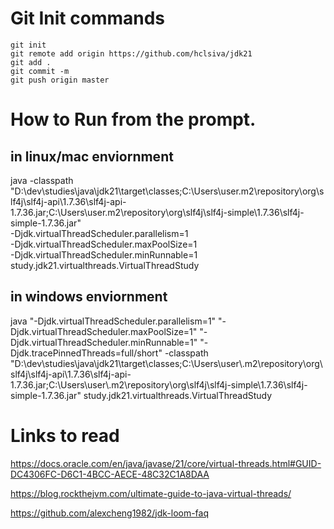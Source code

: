 # Git Init commands
    
    git init
    git remote add origin https://github.com/hclsiva/jdk21
    git add .
    git commit -m 
    git push origin master

# How to Run from the prompt.

## in linux/mac enviornment
java -classpath "D:\dev\studies\java\jdk21\target\classes;C:\Users\user\.m2\repository\org\slf4j\slf4j-api\1.7.36\slf4j-api-1.7.36.jar;C:\Users\user\.m2\repository\org\slf4j\slf4j-simple\1.7.36\slf4j-simple-1.7.36.jar" \
-Djdk.virtualThreadScheduler.parallelism=1 \
-Djdk.virtualThreadScheduler.maxPoolSize=1 \
-Djdk.virtualThreadScheduler.minRunnable=1 \
study.jdk21.virtualthreads.VirtualThreadStudy

## in windows enviornment
java  "-Djdk.virtualThreadScheduler.parallelism=1" "-Djdk.virtualThreadScheduler.maxPoolSize=1" "-Djdk.virtualThreadScheduler.minRunnable=1" "-Djdk.tracePinnedThreads=full/short" -classpath "D:\\dev\\studies\\java\\jdk21\\target\\classes;C:\\Users\\user\\.m2\\repository\\org\\slf4j\\slf4j-api\\1.7.36\\slf4j-api-1.7.36.jar;C:\\Users\\user\\.m2\\repository\\org\\slf4j\\slf4j-simple\\1.7.36\\slf4j-simple-1.7.36.jar" study.jdk21.virtualthreads.VirtualThreadStudy

# Links to read

https://docs.oracle.com/en/java/javase/21/core/virtual-threads.html#GUID-DC4306FC-D6C1-4BCC-AECE-48C32C1A8DAA

https://blog.rockthejvm.com/ultimate-guide-to-java-virtual-threads/

https://github.com/alexcheng1982/jdk-loom-faq